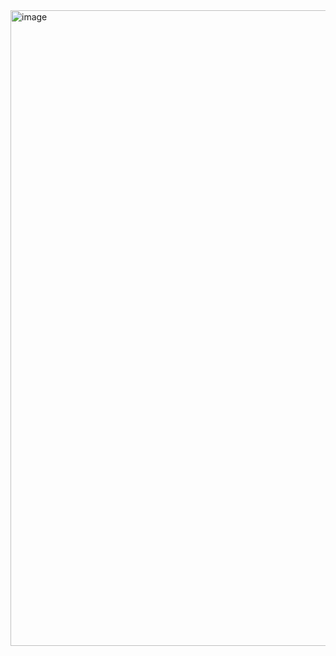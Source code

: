 <img width="1919" height="1017" alt="image" src="https://github.com/user-attachments/assets/04990c23-0254-4fd5-a164-265c3aa075c2" />

